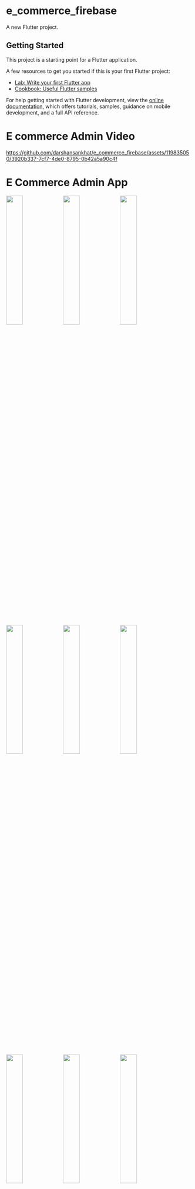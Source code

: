 # e_commerce_firebase

A new Flutter project.

## Getting Started

This project is a starting point for a Flutter application.

A few resources to get you started if this is your first Flutter project:

- [Lab: Write your first Flutter app](https://docs.flutter.dev/get-started/codelab)
- [Cookbook: Useful Flutter samples](https://docs.flutter.dev/cookbook)

For help getting started with Flutter development, view the
[online documentation](https://docs.flutter.dev/), which offers tutorials,
samples, guidance on mobile development, and a full API reference.

# E commerce Admin Video



https://github.com/darshansankhat/e_commerce_firebase/assets/119835050/3920b337-7cf7-4de0-8795-0b42a5a90c4f



# E Commerce Admin App

<p>

  <img src="https://github.com/darshansankhat/e_commerce_firebase/assets/119835050/3e7739ef-8080-4f52-9d22-8d4d636911bb" heght="60%" width="30%">
  <img src="https://github.com/darshansankhat/e_commerce_firebase/assets/119835050/6f0c5028-0a79-446f-af36-a19f7a861444" heght="60%" width="30%">
  <img src="https://github.com/darshansankhat/e_commerce_firebase/assets/119835050/ff12a426-2378-4c06-9666-8179e1b19231" heght="60%" width="30%">
  <img src="https://github.com/darshansankhat/e_commerce_firebase/assets/119835050/55760073-55fa-42fb-8aa7-5162079ee0f5" heght="60%" width="30%">
  <img src="https://github.com/darshansankhat/e_commerce_firebase/assets/119835050/c4b5110d-887f-4685-946a-9324ea8de651" heght="60%" width="30%">
  <img src="https://github.com/darshansankhat/e_commerce_firebase/assets/119835050/50f83efb-2a99-4425-8882-cc8611cf693a" heght="60%" width="30%">
  <img src="https://github.com/darshansankhat/e_commerce_firebase/assets/119835050/c4db3a37-159a-4885-bdad-6972e7fc6e88" heght="60%" width="30%">
  <img src="https://github.com/darshansankhat/e_commerce_firebase/assets/119835050/5e55143f-53fd-4200-985c-2a0e43c71fb4" heght="60%" width="30%">
  <img src="https://github.com/darshansankhat/e_commerce_firebase/assets/119835050/f40174eb-3008-4e0f-b579-7ee61ac44f5c" heght="60%" width="30%">
  <img src="https://github.com/darshansankhat/e_commerce_firebase/assets/119835050/97b46b2a-5fd0-4b60-907f-dff67223844a" heght="60%" width="30%">
  <img src="https://github.com/darshansankhat/e_commerce_firebase/assets/119835050/2ac58c01-fc12-4e58-b426-eba742a08cf1" heght="60%" width="30%">
  <img src="https://github.com/darshansankhat/e_commerce_firebase/assets/119835050/e7fdaea4-a403-49ed-b7fd-a2a86c9d4f5b" heght="60%" width="30%">
  <img src="https://github.com/darshansankhat/e_commerce_firebase/assets/119835050/eb62c6da-322d-4233-9558-df8758656214" heght="60%" width="30%">
  <img src="https://github.com/darshansankhat/e_commerce_firebase/assets/119835050/f0769e85-7145-46d9-8a37-0ca2aa67cc17" heght="60%" width="30%">

</p>
